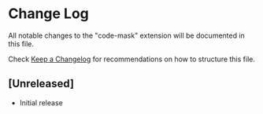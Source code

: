 # Change Log

All notable changes to the "code-mask" extension will be documented in this file.

Check [Keep a Changelog](http://keepachangelog.com/) for recommendations on how to structure this file.

## [Unreleased]

- Initial release
